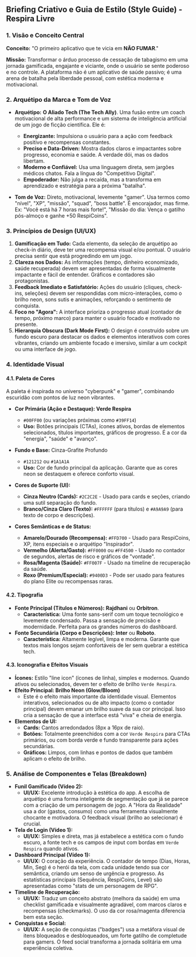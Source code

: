 ## **Briefing Criativo e Guia de Estilo (Style Guide) - Respira Livre**

### **1. Visão e Conceito Central**

**Conceito:** "O primeiro aplicativo que te vicia em **NÃO FUMAR**."

**Missão:** Transformar o árduo processo de cessação de tabagismo em uma jornada gamificada, engajante e viciante, onde o usuário se sente poderoso e no controle. A plataforma não é um aplicativo de saúde passivo; é uma arena de batalha pela liberdade pessoal, com estética moderna e motivacional.

### **2. Arquétipo da Marca e Tom de Voz**

*   **Arquétipo:** **O Aliado Tech (The Tech Ally)**. Uma fusão entre um coach motivacional de alta performance e um sistema de inteligência artificial de um jogo de ficção científica. Ele é:
    *   **Energizante:** Impulsiona o usuário para a ação com feedback positivo e recompensas constantes.
    *   **Preciso e Data-Driven:** Mostra dados claros e impactantes sobre progresso, economia e saúde. A verdade dói, mas os dados libertam.
    *   **Moderno e Confiável:** Usa uma linguagem direta, sem jargões médicos chatos. Fala a língua do "Competitivo Digital".
    *   **Empoderador:** Não julga a recaída, mas a transforma em aprendizado e estratégia para a próxima "batalha".

*   **Tom de Voz:** Direto, motivacional, levemente "gamer". Usa termos como "nível", "XP", "missão", "squad", "boss battle". É encorajador, mas firme. Ex: "Você está há 7 horas mais forte!", "Missão do dia: Vença o gatilho pós-almoço e ganhe +50 RespiCoins".

### **3. Princípios de Design (UI/UX)**

1.  **Gamificação em Tudo:** Cada elemento, da seleção de arquétipo ao check-in diário, deve ter uma recompensa visual e/ou pontual. O usuário precisa sentir que está progredindo em um jogo.
2.  **Clareza nos Dados:** As informações (tempo, dinheiro economizado, saúde recuperada) devem ser apresentadas de forma visualmente impactante e fácil de entender. Gráficos e contadores são protagonistas.
3.  **Feedback Imediato e Satisfatório:** Ações do usuário (cliques, check-ins, seleções) devem ser respondidas com micro-interações, como o brilho neon, sons sutis e animações, reforçando o sentimento de conquista.
4.  **Foco no "Agora":** A interface prioriza o progresso atual (contador de tempo, próximo marco) para manter o usuário focado e motivado no presente.
5.  **Hierarquia Obscura (Dark Mode First):** O design é construído sobre um fundo escuro para destacar os dados e elementos interativos com cores vibrantes, criando um ambiente focado e imersivo, similar a um cockpit ou uma interface de jogo.

### **4. Identidade Visual**

#### **4.1. Paleta de Cores**

A paleta é inspirada no universo "cyberpunk" e "gamer", combinando escuridão com pontos de luz neon vibrantes.

*   **Cor Primária (Ação e Destaque): Verde Respira**
    *   `#00FF00` (ou variações próximas como `#39FF14`)
    *   **Uso:** Botões principais (CTAs), ícones ativos, bordas de elementos selecionados, títulos importantes, gráficos de progresso. É a cor da "energia", "saúde" e "avanço".

*   **Fundo e Base:** Cinza-Grafite Profundo
    *   `#121212` ou `#1A1A1A`
    *   **Uso:** Cor de fundo principal da aplicação. Garante que as cores neon se destaquem e oferece conforto visual.

*   **Cores de Suporte (UI):**
    *   **Cinza Neutro (Cards):** `#2C2C2E` - Usado para cards e seções, criando uma sutil separação do fundo.
    *   **Branco/Cinza Claro (Texto):** `#FFFFFF` (para títulos) e `#A9A9A9` (para texto de corpo e descrições).

*   **Cores Semânticas e de Status:**
    *   **Amarelo/Dourado (Recompensa):** `#FFD700` - Usado para RespiCoins, XP, itens especiais e o arquétipo "Inspirador".
    *   **Vermelho (Alerta/Gasto):** `#FF0000` ou `#FF4500` - Usado no contador de segundos, alertas de risco e gráficos de "vontade".
    *   **Rosa/Magenta (Saúde):** `#FF007F` - Usado na timeline de recuperação da saúde.
    *   **Roxo (Premium/Especial):** `#9400D3` - Pode ser usado para features do plano Elite ou recompensas raras.

#### **4.2. Tipografia**

*   **Fonte Principal (Títulos e Números):** **Rajdhani** ou **Orbitron**.
    *   **Característica:** Uma fonte sans-serif com um toque tecnológico e levemente condensado. Passa a sensação de precisão e modernidade. Perfeita para os grandes números do dashboard.
*   **Fonte Secundária (Corpo e Descrições):** **Inter** ou **Roboto**.
    *   **Característica:** Altamente legível, limpa e moderna. Garante que textos mais longos sejam confortáveis de ler sem quebrar a estética tech.

#### **4.3. Iconografia e Efeitos Visuais**

*   **Ícones:** Estilo "line icon" (ícones de linha), simples e modernos. Quando ativos ou selecionados, devem ter o efeito de brilho `Verde Respira`.
*   **Efeito Principal: Brilho Neon (Glow/Bloom)**
    *   Este é o efeito mais importante da identidade visual. Elementos interativos, selecionados ou de alto impacto (como o contador principal) devem emanar um brilho suave da sua cor principal. Isso cria a sensação de que a interface está "viva" e cheia de energia.
*   **Elementos de UI:**
    *   **Cards:** Cantos arredondados (8px a 16px de raio).
    *   **Botões:** Totalmente preenchidos com a cor `Verde Respira` para CTAs primários, ou com borda verde e fundo transparente para ações secundárias.
    *   **Gráficos:** Limpos, com linhas e pontos de dados que também aplicam o efeito de brilho.

### **5. Análise de Componentes e Telas (Breakdown)**

*   **Funil Gamificado (Vídeo 2):**
    *   **UI/UX:** Excelente introdução à estética do app. A escolha de arquétipo é uma forma inteligente de segmentação que já se parece com a criação de um personagem de jogo. A "Hora da Realidade" usa a dor (gastos, consumo) como uma ferramenta visualmente chocante e motivadora. O feedback visual (brilho ao selecionar) é crucial.
*   **Tela de Login (Vídeo 1):**
    *   **UI/UX:** Simples e direta, mas já estabelece a estética com o fundo escuro, a fonte tech e os campos de input com bordas em `Verde Respira` quando ativos.
*   **Dashboard Principal (Vídeo 1):**
    *   **UI/UX:** O coração da experiência. O contador de tempo (Dias, Horas, Min, Seg) é o herói da tela, com cada unidade tendo sua cor semântica, criando um senso de urgência e progresso. As estatísticas principais (Sequência, RespiCoins, Level) são apresentadas como "stats de um personagem de RPG".
*   **Timeline de Recuperação:**
    *   **UI/UX:** Traduz um conceito abstrato (melhora da saúde) em uma checklist gamificada e visualmente agradável, com marcos claros e recompensas (checkmarks). O uso da cor rosa/magenta diferencia bem esta seção.
*   **Conquistas e Social:**
    *   **UI/UX:** A seção de conquistas ("badges") usa a metáfora visual de itens bloqueados e desbloqueados, um forte gatilho de completude para gamers. O feed social transforma a jornada solitária em uma experiência coletiva.